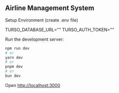 ## Airline Management System

Setup Environment (create .env file)

TURSO_DATABASE_URL=""
TURSO_AUTH_TOKEN=""

Run the development server:

```bash
npm run dev
# or
yarn dev
# or
pnpm dev
# or
bun dev
```

Open [http://localhost:3000](http://localhost:3000)
